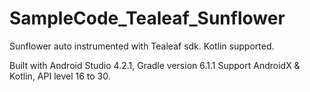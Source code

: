 # SampleCode_Tealeaf_Sunflower
Sunflower auto instrumented with Tealeaf sdk.  Kotlin supported.

Built with Android Studio 4.2.1, Gradle version 6.1.1 Support AndroidX & Kotlin, API level 16 to 30.
